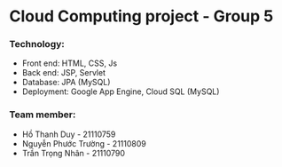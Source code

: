 # Cloud Computing project - Group 5

### Technology:
- Front end: HTML, CSS, Js
- Back end: JSP, Servlet
- Database: JPA (MySQL)
- Deployment: Google App Engine, Cloud SQL (MySQL)

### Team member:
- Hồ Thanh Duy - 21110759
- Nguyễn Phước Trường - 21110809
- Trần Trọng Nhân - 21110790

